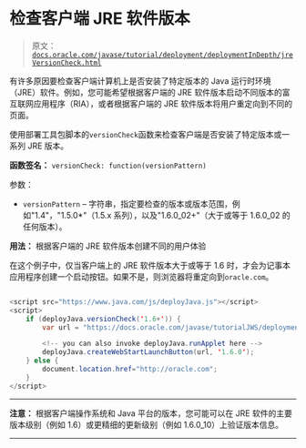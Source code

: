 # 检查客户端 JRE 软件版本

> 原文：[`docs.oracle.com/javase/tutorial/deployment/deploymentInDepth/jreVersionCheck.html`](https://docs.oracle.com/javase/tutorial/deployment/deploymentInDepth/jreVersionCheck.html)

有许多原因要检查客户端计算机上是否安装了特定版本的 Java 运行时环境（JRE）软件。例如，您可能希望根据客户端的 JRE 软件版本启动不同版本的富互联网应用程序（RIA），或者根据客户端的 JRE 软件版本将用户重定向到不同的页面。

使用部署工具包脚本的`versionCheck`函数来检查客户端是否安装了特定版本或一系列 JRE 版本。

**函数签名：** `versionCheck: function(versionPattern)`

参数：

+   `versionPattern` – 字符串，指定要检查的版本或版本范围，例如"1.4"，"1.5.0*"（1.5.x 系列），以及"1.6.0_02+"（大于或等于 1.6.0_02 的任何版本）。

**用法：** 根据客户端的 JRE 软件版本创建不同的用户体验

在这个例子中，仅当客户端上的 JRE 软件版本大于或等于 1.6 时，才会为记事本应用程序创建一个启动按钮。如果不是，则浏览器将重定向到`oracle.com`。

```java

<script src="https://www.java.com/js/deployJava.js"></script>
<script>
    if (deployJava.versionCheck('1.6+')) {            
        var url = "https://docs.oracle.com/javase/tutorialJWS/deployment/webstart/examples/Notepad.jnlp";

        <!-- you can also invoke deployJava.runApplet here -->
        deployJava.createWebStartLaunchButton(url, '1.6.0'); 
    } else {
        document.location.href="http://oracle.com";
    }
</script>         

```

* * *

**注意：** 根据客户端操作系统和 Java 平台的版本，您可能可以在 JRE 软件的主要版本级别（例如 1.6）或更精细的更新级别（例如 1.6.0_10）上验证版本信息。

* * *
